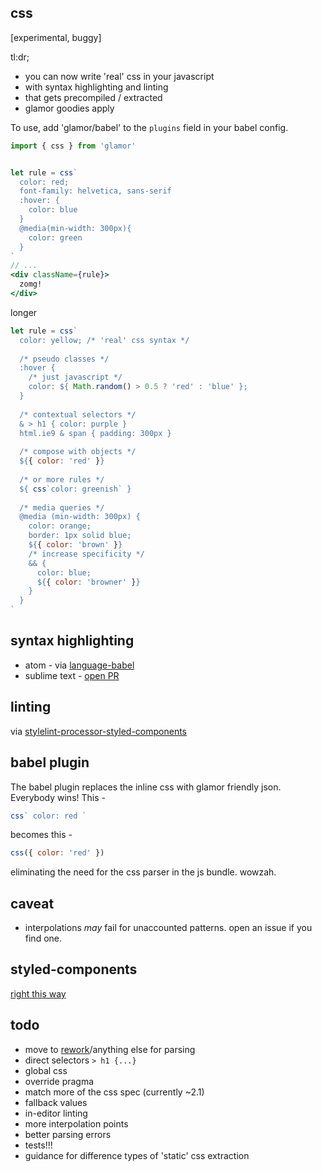 css
---

[experimental, buggy]

tl:dr; 
  - you can now write 'real' css in your javascript
  - with syntax highlighting and linting
  - that gets precompiled / extracted 
  - glamor goodies apply 

To use, add 'glamor/babel' to the `plugins` field in your babel config. 

```jsx
import { css } from 'glamor'


let rule = css`
  color: red;
  font-family: helvetica, sans-serif
  :hover: {
    color: blue
  }
  @media(min-width: 300px){
    color: green
  }
`
// ...
<div className={rule}>
  zomg!
</div>
```

longer 

```jsx
let rule = css`  
  color: yellow; /* 'real' css syntax */
  
  /* pseudo classes */  
  :hover {
    /* just javascript */
    color: ${ Math.random() > 0.5 ? 'red' : 'blue' };
  }
  
  /* contextual selectors */
  & > h1 { color: purple }  
  html.ie9 & span { padding: 300px }
  
  /* compose with objects */
  ${{ color: 'red' }}
  
  /* or more rules */
  ${ css`color: greenish` }
  
  /* media queries */
  @media (min-width: 300px) {
    color: orange;
    border: 1px solid blue;
    ${{ color: 'brown' }}
    /* increase specificity */
    && {
      color: blue;
      ${{ color: 'browner' }}
    }
  }
`
```

syntax highlighting 
---
- atom - via [language-babel](https://github.com/styled-components/styled-components#syntax-highlighting)
- sublime text - [open PR](https://github.com/babel/babel-sublime/pull/289)

linting
---
via [stylelint-processor-styled-components](https://github.com/styled-components/stylelint-processor-styled-components)


babel plugin
---

The babel plugin replaces the inline css with glamor friendly json. Everybody wins! This - 
```jsx
css` color: red `
```
becomes this -
```jsx
css({ color: 'red' })
```
eliminating the need for the css parser in the js bundle. wowzah.

caveat
---

- interpolations *may* fail for unaccounted patterns. open an issue if you find one. 


styled-components
---

[right this way](https://github.com/threepointone/glamor/blob/master/docs/styled.md)

todo
---

- move to [rework](https://github.com/reworkcss/css)/anything else for parsing 
- direct selectors `> h1 {...}`
- global css
- override pragma
- match more of the css spec (currently ~2.1)
- fallback values
- in-editor linting
- more interpolation points
- better parsing errors
- tests!!!
- guidance for difference types of 'static' css extraction